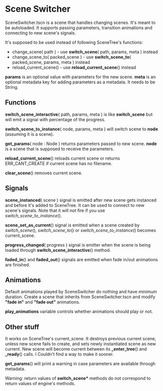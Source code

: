 # Scene Switcher

SceneSwitcher.tscn is a scene that handles changing scenes. It's meant to be autoloaded.
It supports passing parameters, transition animations and connecting to new scene's signals.

It's supposed to be used instead of following SceneTree's functions:
* change_scene( path )            - use **switch_scene**( path, params, meta ) instead
* change_scene_to( packed_scene ) - use **switch_scene_to**( packed_scene, params, meta ) instead
* reload_current_scene()          - use **reload_current_scene**() instead

**params** is an optional value with parameters for the new scene.
**meta** is an optional metadata key for adding parameters as a metadata. It needs to be String.

## Functions

**switch_scene_interactive**( path, params, meta ) is like **switch_scene** but will emit a signal with percentage of the progress.

**switch_scene_to_instance**( node, params, meta ) will switch scene to **node** (assuming it is a scene).

**get_params**( node : Node ) returns parameters passed to new scene. **node** is a scene that is supposed to receive the parameters.

**reload_current_scene**() reloads current scene or returns ERR_CANT_CREATE if current scene has no filename.


**clear_scene**() removes current scene.


## Signals

**scene_instanced**( scene ) signal is emitted after new scene gets instanced and before it's added to SceneTree. It can be used to connect to new scene's signals. Note that it will not fire if you use *switch_scene_to_instance*().

**scene_set_as_current**() signal is emitted when a scene created by *switch_scene*(), *switch_scene_to*() or *switch_scene_to_instance*() becomes current_scene.

**progress_changed**( progress ) signal is emitter when the scene is being loaded through **switch_scene_interactive**() method.

**faded_in**() and **faded_out**() signals are emitted when fade in/out animations are finished.



## Animations

Default animations played by SceneSwitcher do nothing and have minimum duration. Create a scene that inherits from SceneSwitcher.tscn and modify **"fade in"** and **"fade out"** animations.

**play_animations** variable controls whether animations should play or not.


## Other stuff

It works on SceneTree's current_scene. It destroys previous current scene, unless new scene fails to create, and sets newly instantiated scene as new current.
New scene will become current between its **_enter_tree**() and **_ready**() calls. I Couldn't find a way to make it sooner.

**get_params**() will print a warning in case parameters are available through metadata.

Warning: return values of **switch_scene\*** methods do not correspond to return values of engine's methods.
